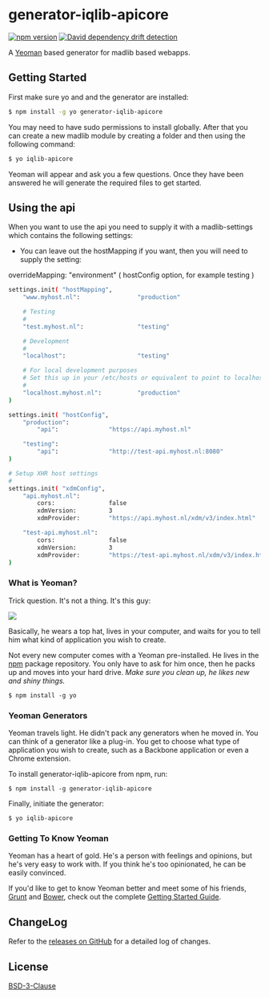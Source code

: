 # generator-iqlib-apicore

[![npm version](https://badge.fury.io/js/generator-iqlib-apicore.svg)](http://badge.fury.io/js/generator-iqlib-apicore)
[![David dependency drift detection](https://david-dm.org/marviq/generator-iqlib-apicore.svg)](https://david-dm.org/marviq/generator-iqlib-apicore)

A [Yeoman](http://yeoman.io) based generator for madlib based webapps.


## Getting Started
First make sure yo and and the generator are installed:
```bash
$ npm install -g yo generator-iqlib-apicore
```

You may need to have sudo permissions to install globally.
After that you can create a new madlib module by creating a folder and then using the following command:
```bash
$ yo iqlib-apicore
```

Yeoman will appear and ask you a few questions. Once they have been answered he will generate the required files to get started.

## Using the api
When you want to use the api you need to supply it with a madlib-settings which contains the following settings:

* You can leave out the hostMapping if you want, then you will need to supply the setting:

overrideMapping: "environment"   ( hostConfig option, for example testing )

```bash
settings.init( "hostMapping",
    "www.myhost.nl":                "production"

    # Testing
    #
    "test.myhost.nl":               "testing"

    # Development
    #
    "localhost":                    "testing"

    # For local development purposes
    # Set this up in your /etc/hosts or equivalent to point to localhost
    #
    "localhost.myhost.nl":          "production"
)

settings.init( "hostConfig",
    "production":
        "api":              "https://api.myhost.nl"

    "testing":
        "api":              "http://test-api.myhost.nl:8080"
)

# Setup XHR host settings
#
settings.init( "xdmConfig",
    "api.myhost.nl":
        cors:               false
        xdmVersion:         3
        xdmProvider:        "https://api.myhost.nl/xdm/v3/index.html"

    "test-api.myhost.nl":
        cors:               false
        xdmVersion:         3
        xdmProvider:        "https://test-api.myhost.nl/xdm/v3/index.html"
)
```


### What is Yeoman?

Trick question. It's not a thing. It's this guy:

![](http://i.imgur.com/JHaAlBJ.png)

Basically, he wears a top hat, lives in your computer, and waits for you to tell him what kind of application you wish to create.

Not every new computer comes with a Yeoman pre-installed. He lives in the [npm](https://npmjs.org) package repository. You only have to ask for him once, then he packs up and moves into your hard drive. *Make sure you clean up, he likes new and shiny things.*

```
$ npm install -g yo
```

### Yeoman Generators

Yeoman travels light. He didn't pack any generators when he moved in. You can think of a generator like a plug-in. You get to choose what type of application you wish to create, such as a Backbone application or even a Chrome extension.

To install generator-iqlib-apicore from npm, run:

```
$ npm install -g generator-iqlib-apicore
```

Finally, initiate the generator:

```
$ yo iqlib-apicore
```

### Getting To Know Yeoman

Yeoman has a heart of gold. He's a person with feelings and opinions, but he's very easy to work with. If you think he's too opinionated, he can be easily convinced.

If you'd like to get to know Yeoman better and meet some of his friends, [Grunt](http://gruntjs.com) and [Bower](http://bower.io), check out the complete [Getting Started Guide](https://github.com/yeoman/yeoman/wiki/Getting-Started).


## ChangeLog

Refer to the [releases on GitHub](https://github.com/marviq/madlib-iqlib-apicore/releases) for a detailed log of changes.


## License

[BSD-3-Clause](LICENSE)
